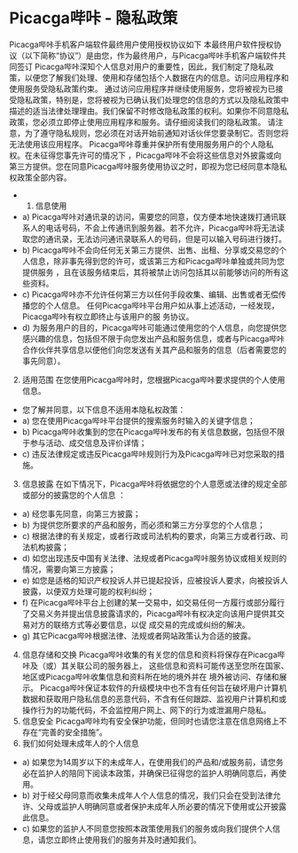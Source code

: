 # Picacga哔咔 - 隐私政策
Picacga哔咔手机客户端软件最终用户使用授权协议如下
本最终用户软件授权协议（以下简称“协议”）是由您，作为最终用户，与Picacga哔咔手机客户端软件共同签订
Picacga哔咔深知个人信息对用户的重要性，因此，我们制定了隐私政策，以便您了解我们处理、使用和存储包括个人数据在内的信息。访问应用程序和使用服务受隐私政策约束。
通过访问应用程序并继续使用服务，您将被视为已接受隐私政策，特别是，您将被视为已确认我们处理您的信息的方式以及隐私政策中描述的适当法律处理理由。我们保留不时修改隐私政策的权利。如果你不同意隐私政策，您必须立即停止使用应用程序和服务。请仔细阅读我们的隐私政策。
请注意，为了遵守隐私规则，您必须在对话开始前通知对话伙伴您要录制它。否则您将无法使用该应用程序。
Picacga哔咔尊重并保护所有使用服务用户的个人隐私权。在未征得您事先许可的情况下 ，Picacga哔咔不会将这些信息对外披露或向第三方提供。您在同意Picacga哔咔服务使用协议之时，即视为您已经同意本隐私权政策全部内容。
- 1. 信息使用
- a) Picacga哔咔对通讯录的访问，需要您的同意，仅方便本地快速拨打通讯联系人的电话号码，不会上传通讯到服务器。若不允许，Picacga哔咔将无法读取您的通讯录，无法访问通讯录联系人的号码，但是可以输入号码进行拨打。
- b) Picacga哔咔不会向任何无关第三方提供、出售、出租、分享或交易您的个人信息，除非事先得到您的许可，或该第三方和Picacga哔咔单独或共同为您提供服务 ，且在该服务结束后，其将被禁止访问包括其以前能够访问的所有这些资料。
- c) Picacga哔咔亦不允许任何第三方以任何手段收集、编辑、出售或者无偿传播您的个人信息。 任何Picacga哔咔平台用户如从事上述活动，一经发现，Picacga哔咔有权立即终止与该用户的服 务协议。
- d) 为服务用户的目的，Picacga哔咔可能通过使用您的个人信息，向您提供您感兴趣的信息，包括但不限于向您发出产品和服务信息，或者与Picacga哔咔合作伙伴共享信息以便他们向您发送有关其产品和服务的信息（后者需要您的事先同意）。
2. 适用范围
在您使用Picacga哔咔时，您根据Picacga哔咔要求提供的个人使用信息。
- 您了解并同意，以下信息不适用本隐私权政策：
- a) 您在使用Picacga哔咔平台提供的搜索服务时输入的关键字信息；
- b) Picacga哔咔收集到的您在Picacga哔咔发布的有关信息数据，包括但不限于参与活动、成交信息及评价详情；
- c) 违反法律规定或违反Picacga哔咔规则行为及Picacga哔咔已对您采取的措施。
3. 信息披露 在如下情况下，Picacga哔咔将依据您的个人意愿或法律的规定全部或部分的披露您的个人信息 ：
- a) 经您事先同意，向第三方披露；
- b) 为提供您所要求的产品和服务，而必须和第三方分享您的个人信息；
- c) 根据法律的有关规定，或者行政或司法机构的要求，向第三方或者行政、司法机构披露；
- d) 如您出现违反中国有关法律、法规或者Picacga哔咔服务协议或相关规则的情况，需要向第三方披露；
- e) 如您是适格的知识产权投诉人并已提起投诉，应被投诉人要求，向被投诉人披露，以便双方处理可能的权利纠纷；
- f) 在Picacga哔咔平台上创建的某一交易中，如交易任何一方履行或部分履行了交易义务并提出信息披露请求的，Picacga哔咔有权决定向该用户提供其交易对方的联络方式等必要信息，以促 成交易的完成或纠纷的解决。
- g) 其它Picacga哔咔根据法律、法规或者网站政策认为合适的披露。
4. 信息存储和交换 Picacga哔咔收集的有关您的信息和资料将保存在Picacga哔咔及（或）其关联公司的服务器上， 这些信息和资料可能传送至您所在国家、地区或Picacga哔咔收集信息和资料所在地的境外并在 境外被访问、存储和展示。
Picacga哔咔保证本软件的升级模块中也不含有任何旨在破坏用户计算机数据和获取用户隐私信息的恶意代码，不含有任何跟踪、监视用户计算机和或操作行为的功能代码，不会监控用户网上、网下的行为或泄漏用户隐私。
5. 信息安全
Picacga哔咔均有安全保护功能，但同时也请您注意在信息网络上不存在“完善的安全措施”。
6. 我们如何处理未成年人的个人信息
- a) 如果您为14周岁以下的未成年人，在使用我们的产品和/或服务前，请您务必在监护人的陪同下阅读本政策，并确保已征得您的监护人明确同意后，再使用。
- b) 对于经父母同意而收集未成年人个人信息的情况，我们只会在受到法律允许、父母或监护人明确同意或者保护未成年人所必要的情况下使用或公开披露此信息。
- c) 如果您的监护人不同意您按照本政策使用我们的服务或向我们提供个人信息，请您立即终止使用我们的服务并及时通知我们。

